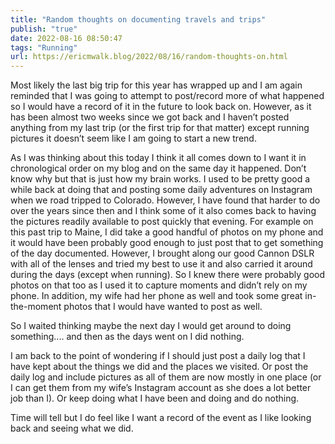 ```yaml
---
title: "Random thoughts on documenting travels and trips"
publish: "true"
date: 2022-08-16 08:50:47
tags: "Running"
url: https://ericmwalk.blog/2022/08/16/random-thoughts-on.html
---
```


Most likely the last big trip for this year has wrapped up and I am again reminded that I was going to attempt to post/record more of what happened so I would have a record of it in the future to look back on. However, as it has been almost two weeks since we got back and I haven’t posted anything from my last trip (or the first trip for that matter) except running pictures it doesn’t seem like I am going to start a new trend.

As I was thinking about this today I think it all comes down to I want it in chronological order on my blog and on the same day it happened. Don’t know why but that is just how my brain works. I used to be pretty good a while back at doing that and posting some daily adventures on Instagram when we road tripped to Colorado. However, I have found that harder to do over the years since then and I think some of it also comes back to having the pictures readily available to post quickly that evening. For example on this past trip to Maine, I did take a good handful of photos on my phone and it would have been probably good enough to just post that to get something of the day documented. However, I brought along our good Cannon DSLR with all of the lenses and tried my best to use it and also carried it around during the days (except when running). So I knew there were probably good photos on that too as I used it to capture moments and didn’t rely on my phone. In addition, my wife had her phone as well and took some great in-the-moment photos that I would have wanted to post as well.

So I waited thinking maybe the next day I would get around to doing something.... and then as the days went on I did nothing.

I am back to the point of wondering if I should just post a daily log that I have kept about the things we did and the places we visited. Or post the daily log and include pictures as all of them are now mostly in one place (or I can get them from my wife’s Instagram account as she does a lot better job than I). Or keep doing what I have been and doing and do nothing.

Time will tell but I do feel like I want a record of the event as I like looking back and seeing what we did.
